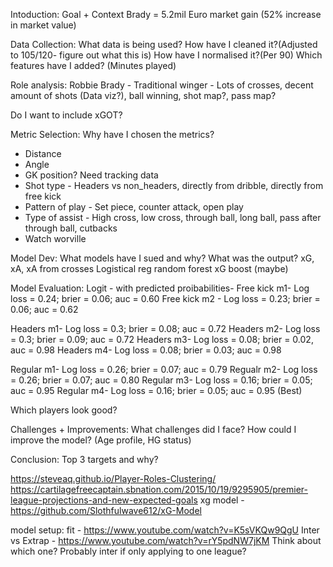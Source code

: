 Intoduction:
Goal + Context
Brady = 5.2mil Euro market gain (52% increase in market value)

Data Collection:
What data is being used? How have I cleaned it?(Adjusted to 105/120- figure out what this is) How have I normalised it?(Per 90) Which features have I added? (Minutes played)

Role analysis:
Robbie Brady - Traditional winger - Lots of crosses, decent amount of shots (Data viz?), ball winning,  shot map?, pass map?

Do I want to include xGOT?

Metric Selection:
Why have I chosen the metrics?
- Distance
- Angle
- GK position? Need tracking data
- Shot type - Headers vs non_headers, directly from dribble, directly from free kick 
- Pattern of play - Set piece, counter attack, open play
- Type of assist - High cross, low cross, through ball, long ball, pass after through ball, cutbacks
- Watch worville

Model Dev:
What models have I sued and why? What was the output?
xG, xA, xA from crosses
Logistical reg
random forest
xG boost (maybe)

Model Evaluation:
Logit - with predicted proibabilities- 
Free kick m1- Log loss = 0.24; brier = 0.06; auc = 0.60
Free kick m2 - Log loss = 0.23; brier = 0.06; auc = 0.62

Headers m1- Log loss = 0.3; brier = 0.08; auc = 0.72
Headers m2- Log loss = 0.3; brier = 0.09; auc = 0.72
Headers m3- Log loss = 0.08; brier = 0.02, auc = 0.98
Headers m4- Log loss = 0.08; brier = 0.03; auc = 0.98

Regular m1- Log loss = 0.26; brier = 0.07; auc = 0.79
Regualr m2- Log loss = 0.26; brier = 0.07; auc = 0.80
Regular m3- Log loss = 0.16; brier = 0.05; auc = 0.95
Regular m4- Log loss = 0.16; brier = 0.05; auc = 0.95 (Best)


Which players look good?


Challenges + Improvements:
What challenges did I face? How could I improve the model? (Age profile, HG status)

Conclusion:
Top 3 targets and why?


https://steveaq.github.io/Player-Roles-Clustering/
https://cartilagefreecaptain.sbnation.com/2015/10/19/9295905/premier-league-projections-and-new-expected-goals
xg model - https://github.com/Slothfulwave612/xG-Model

model setup:
fit - https://www.youtube.com/watch?v=K5sVKQw9QgU
Inter vs Extrap - https://www.youtube.com/watch?v=rY5pdNW7jKM
Think about which one? Probably inter if only applying to one league?